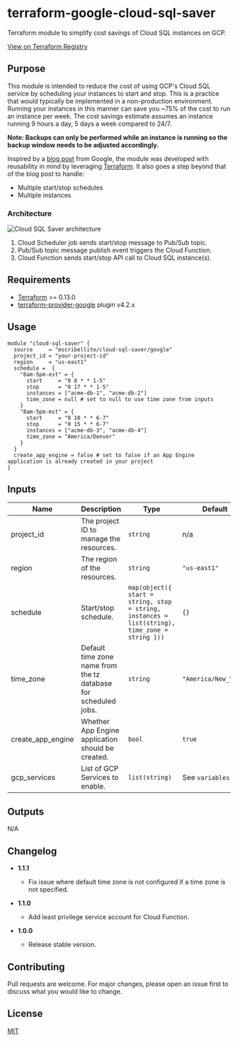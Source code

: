 # terraform-google-cloud-sql-saver
Terraform module to simplify cost savings of Cloud SQL instances on GCP.

[View on Terraform Registry](https://registry.terraform.io/modules/mscribellito/cloud-sql-saver/google/latest)

## Purpose

This module is intended to reduce the cost of using GCP's Cloud SQL service by scheduling your instances to start and stop. This is a practice that would typically be implemented in a non-production environment. Running your instances in this manner can save you ~75% of the cost to run an instance per week. The cost savings estimate assumes an instance running 9 hours a day, 5 days a week compared to 24/7.

**Note: Backups can only be performed while an instance is running so the backup window needs to be adjusted accordingly.**

Inspired by a [blog post](https://cloud.google.com/blog/topics/developers-practitioners/lower-development-costs-schedule-cloud-sql-instances-start-and-stop) from Google, the module was developed with reusability in mind by leveraging [Terraform](https://www.terraform.io/). It also goes a step beyond that of the blog post to handle:

* Multiple start/stop schedules
* Multiple instances

### Architecture

![Cloud SQL Saver architecture](https://github.com/mscribellito/terraform-google-cloud-sql-saver/blob/main/architecture.png?raw=true)

1. Cloud Scheduler job sends start/stop message to Pub/Sub topic.
2. Pub/Sub topic message publish event triggers the Cloud Function.
3. Cloud Function sends start/stop API call to Cloud SQL instance(s).

## Requirements

* [Terraform](https://www.terraform.io/downloads.html) >= 0.13.0
* [terraform-provider-google](https://registry.terraform.io/providers/hashicorp/google/4.2.0) plugin v4.2.x

## Usage

```hcl
module "cloud-sql-saver" {
  source     = "mscribellito/cloud-sql-saver/google"
  project_id = "your-project-id"
  region     = "us-east1"
  schedule =  {
    "8am-5pm-est" = {
      start     = "0 8 * * 1-5"
      stop      = "0 17 * * 1-5"
      instances = ["acme-db-1", "acme-db-2"]
      time_zone = null # set to null to use time zone from inputs
    }
    "8am-5pm-mst" = {
      start     = "0 10 * * 6-7"
      stop      = "0 15 * * 6-7"
      instances = ["acme-db-3", "acme-db-4"]
      time_zone = "America/Denver"
    }
  }
  create_app_engine = false # set to false if an App Engine application is already created in your project
}
```

## Inputs

| Name | Description | Type | Default | Required |
| ---- | ----------- | ---- | ------- | -------- |
| project_id | The project ID to manage the resources. | `string` | n/a | yes
| region | The region of the resources. | `string` | `"us-east1"` | no
| schedule | Start/stop schedule. | `map(object({ start = string, stop = string, instances = list(string), time_zone = string }))` | `{}` | no
| time_zone | Default time zone name from the tz database for scheduled jobs. | `string` | `"America/New_York"` | no
| create_app_engine | Whether App Engine application should be created. | `bool` | `true` | no
| gcp_services | List of GCP Services to enable. | `list(string)` | See `variables.tf` | no


## Outputs

N/A

## Changelog
    
* **1.1.1**
  * Fix issue where default time zone is not configured if a time zone is not specified.

* **1.1.0**
  * Add least privilege service account for Cloud Function.

* **1.0.0**
  * Release stable version.

## Contributing

Pull requests are welcome. For major changes, please open an issue first to discuss what you would like to change.

## License

[MIT](https://choosealicense.com/licenses/mit/)